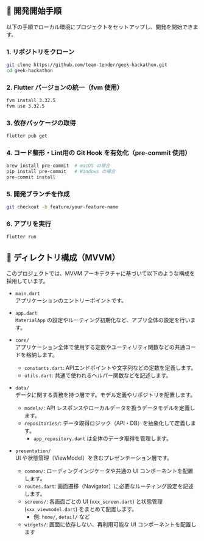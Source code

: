 ## 🚀 開発開始手順

以下の手順でローカル環境にプロジェクトをセットアップし、開発を開始できます。

### 1. リポジトリをクローン

```bash
git clone https://github.com/team-tender/geek-hackathon.git
cd geek-hackathon
```
### 2. Flutter バージョンの統一（fvm 使用）

```bash
fvm install 3.32.5
fvm use 3.32.5
```

### 3. 依存パッケージの取得

```bash
flutter pub get
```

### 4. コード整形・Lint用の Git Hook を有効化（pre-commit 使用）

```bash
brew install pre-commit  # macOS の場合
pip install pre-commit   # Windows の場合
pre-commit install
```
### 5. 開発ブランチを作成

```bash
git checkout -b feature/your-feature-name
```

### 6. アプリを実行

```bash
flutter run
```

## 📁 ディレクトリ構成（MVVM）

このプロジェクトでは、MVVM アーキテクチャに基づいて以下のような構成を採用しています。

- `main.dart`  
  アプリケーションのエントリーポイントです。

- `app.dart`  
  `MaterialApp` の設定やルーティング初期化など、アプリ全体の設定を行います。

- `core/`  
  アプリケーション全体で使用する定数やユーティリティ関数などの共通コードを格納します。
    - `constants.dart`: APIエンドポイントや文字列などの定数を定義します。
    - `utils.dart`: 共通で使われるヘルパー関数などを記述します。

- `data/`  
  データに関する責務を持つ層です。モデル定義やリポジトリを配置します。
    - `models/`: API レスポンスやローカルデータを扱うデータモデルを定義します。
    - `repositories/`: データ取得ロジック（API・DB）を抽象化して定義します。
      - `app_repository.dart` は全体のデータ取得を管理します。

- `presentation/`  
  UI や状態管理（ViewModel）を含むプレゼンテーション層です。
    - `common/`: ローディングインジケータや共通の UI コンポーネントを配置します。
    - `routes.dart`: 画面遷移（Navigator）に必要なルーティング設定を記述します。
    - `screens/`: 各画面ごとの UI (`xxx_screen.dart`) と状態管理 (`xxx_viewmodel.dart`) をまとめて配置します。
      - 例: `home/`, `detail/` など
    - `widgets/`: 画面に依存しない、再利用可能な UI コンポーネントを配置します
